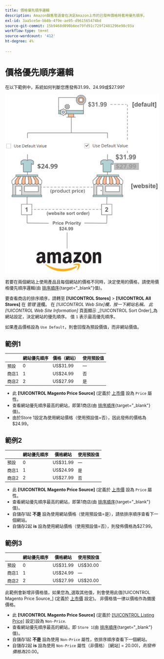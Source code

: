 ```yaml
---
title: 價格優先順序邏輯
description: Amazon銷售管道會在決定Amazon上市的已發佈價格時套用優先順序。
exl-id: 3aa5ce5e-bb8b-4f9e-ae95-d961565474bd
source-git-commit: 15b9468d090b6ee79fd91c729f2481296e98c93a
workflow-type: tm+mt
source-wordcount: '412'
ht-degree: 4%

---
```


# 價格優先順序邏輯

在以下範例中，系統如何判斷您應發佈$31.99、$24.99或$27.99?

![商務價格範圍](assets/amazon-price-scope.png)

若要在兩個網站上使用產品且每個網站的價格不同時，決定使用的價格，請使用價格優先順序邏輯(由 [排序順序](https://docs.magento.com/user-guide/stores/stores-all-create-view.html){target=&quot;_blank&quot;}值)。

要查看商店的排序順序，請轉至 **[!UICONTROL Stores]** > **[!UICONTROL All Stores]** 在 _管理_ 邊欄。 在 _[!UICONTROL Web Site]_欄，按一下網站名稱。 此_[!UICONTROL Web Site Information]_ 頁面顯示 _[!UICONTROL Sort Order]_為網站設定，決定網站的優先順序。 值 `1` 表示最高優先順序。

如果產品價格設為 `Use Default`，則會回復為預設價值，而非網站價值。

## 範例1

|  | 網站優先順序 | 價格（網站） | 使用預設值 |
|---|---|---|---|
| 預設 | 0 | US$31.99 | — |
| 商店1 | 1 | US$24.99 | 否 |
| 商店2 | 2 | US$27.99 | 是 |

- 此 **[!UICONTROL Magento Price Source]** (定義於 [上市價](./listing-price.md) 設為 `Price` 屬性。
- 查看網站優先順序最高的網站，即第1商店(由 [排序順序](https://docs.magento.com/user-guide/stores/stores-all-create-view.html){target=&quot;_blank&quot;}值)。
- 由於Store 1設定為使用網站價格（使用預設值=否），因此發佈的價格為$24.99。

## 範例2

|  | 網站優先順序 | 價格網站 | 使用預設值 |
|---|---|---|---|
| 預設 | 0 | US$31.99 | — |
| 商店1 | 1 | US$24.99 | 是 |
| 商店2 | 2 | US$27.99 | 否 |

- 此 **[!UICONTROL Magento Price Source]** (定義於 [上市價](./listing-price.md) 設為 `Price` 屬性。
- 查看網站優先順序最高的網站，即第1商店(由 [排序順序](https://docs.magento.com/user-guide/stores/stores-all-create-view.html){target=&quot;_blank&quot;}值)。
- 自儲存1起 **不是** 設為使用網站價格（使用預設值=是），請依排序順序查看下一個網站。
- 自儲存2起 **is** 設為使用網站價格（使用預設值=否），則發佈價格為$27.99。

## 範例3

|  | 網站優先順序 | 價格網站 | 使用預設值 |
|---|---|---|---|
| 預設 | 0 | US$31.99 | US$30.00 |
| 商店1 | 1 | US$24.99 | — |
| 商店2 | 2 | US$27.99 | US$20.00 |

此範例會新增非價格值，如果您為_選取其他值，則會使用此值[!UICONTROL Magento Price Source_] (定義於 [上市價](./listing-price.md) 設定)。 非價格值一律以價格作為備援價格。

- 此 **[!UICONTROL Magento Price Source]** (定義於 [[!UICONTROL Listing Price]](./listing-price.md) 設定)設為 `Non-Price`.
- 查看網站優先順序最高的網站，即 `Store 1`(由 [排序順序](https://docs.magento.com/user-guide/stores/stores-all-create-view.html){target=&quot;_blank&quot;}值)。
- 自儲存1起 **不是** 設為使用 `Non-Price` 屬性，依排序順序查看下一個網站。
- 自儲存2起 **is** 設為使用 `Non-Price` 屬性（非價格） [網站] = $20.00)，則發佈價格為$20.00。
